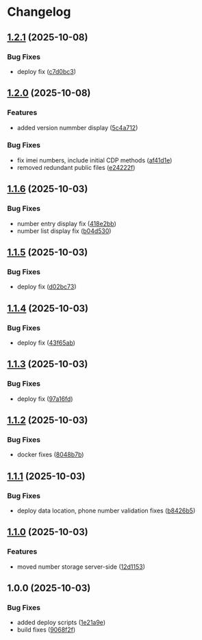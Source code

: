 # Changelog

## [1.2.1](https://github.com/HCL-CDP-TA/ussd-emulator/compare/v1.2.0...v1.2.1) (2025-10-08)


### Bug Fixes

* deploy fix ([c7d0bc3](https://github.com/HCL-CDP-TA/ussd-emulator/commit/c7d0bc3904aecd4f3d935da9a55ecaa248048ef8))

## [1.2.0](https://github.com/HCL-CDP-TA/ussd-emulator/compare/v1.1.6...v1.2.0) (2025-10-08)


### Features

* added version nummber display ([5c4a712](https://github.com/HCL-CDP-TA/ussd-emulator/commit/5c4a712dfddb9efdbf5c98db234b4aceae64b92c))


### Bug Fixes

* fix imei numbers, include initial CDP methods ([af41d1e](https://github.com/HCL-CDP-TA/ussd-emulator/commit/af41d1effa5a794be5d3d3c0244c8258d2d7cd44))
* removed redundant public files ([e24222f](https://github.com/HCL-CDP-TA/ussd-emulator/commit/e24222f03ae45b2127cf2516669995a98783cc3a))

## [1.1.6](https://github.com/HCL-CDP-TA/ussd-emulator/compare/v1.1.5...v1.1.6) (2025-10-03)


### Bug Fixes

* number entry display fix ([418e2bb](https://github.com/HCL-CDP-TA/ussd-emulator/commit/418e2bb77788d6c652e573055ce17a97b743a949))
* number list display fix ([b04d530](https://github.com/HCL-CDP-TA/ussd-emulator/commit/b04d53091a845f27a108d4ee8f5b8749e60a2024))

## [1.1.5](https://github.com/HCL-CDP-TA/ussd-emulator/compare/v1.1.4...v1.1.5) (2025-10-03)


### Bug Fixes

* deploy fix ([d02bc73](https://github.com/HCL-CDP-TA/ussd-emulator/commit/d02bc73c0b654bb501dbc14f9b44b8648a1dd8a2))

## [1.1.4](https://github.com/HCL-CDP-TA/ussd-emulator/compare/v1.1.3...v1.1.4) (2025-10-03)


### Bug Fixes

* deploy fix ([43f65ab](https://github.com/HCL-CDP-TA/ussd-emulator/commit/43f65aba31e685700d9ca8b5903a935e794d7a46))

## [1.1.3](https://github.com/HCL-CDP-TA/ussd-emulator/compare/v1.1.2...v1.1.3) (2025-10-03)


### Bug Fixes

* deploy fix ([97a16fd](https://github.com/HCL-CDP-TA/ussd-emulator/commit/97a16fdc821b9a5c88ca199b0f74b62271a1a741))

## [1.1.2](https://github.com/HCL-CDP-TA/ussd-emulator/compare/v1.1.1...v1.1.2) (2025-10-03)


### Bug Fixes

* docker fixes ([8048b7b](https://github.com/HCL-CDP-TA/ussd-emulator/commit/8048b7b1bb847901e6c6959143734cc1646837b1))

## [1.1.1](https://github.com/HCL-CDP-TA/ussd-emulator/compare/v1.1.0...v1.1.1) (2025-10-03)


### Bug Fixes

* deploy data location, phone number validation fixes ([b8426b5](https://github.com/HCL-CDP-TA/ussd-emulator/commit/b8426b5968367bd0ecb1eaa8ec87705046c2fc52))

## [1.1.0](https://github.com/HCL-CDP-TA/ussd-emulator/compare/v1.0.0...v1.1.0) (2025-10-03)


### Features

* moved number storage server-side ([12d1153](https://github.com/HCL-CDP-TA/ussd-emulator/commit/12d1153cdb835213010fd2cc75dfa0e3d264d97e))

## 1.0.0 (2025-10-03)


### Bug Fixes

* added deploy scripts ([1e21a9e](https://github.com/HCL-CDP-TA/ussd-emulator/commit/1e21a9e5482edd29ee9a740ffc1c98333471ae97))
* build fixes ([9068f2f](https://github.com/HCL-CDP-TA/ussd-emulator/commit/9068f2fe155ca3885d4660b3a34b03fa9a01c0f1))
